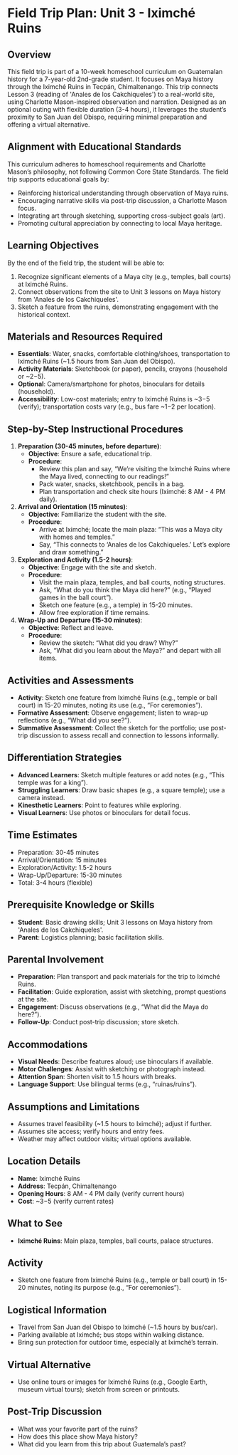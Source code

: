 # Field Trip Plan: Unit 3 - Iximché Ruins

## Overview
This field trip is part of a 10-week homeschool curriculum on Guatemalan history for a 7-year-old 2nd-grade student. It focuses on Maya history through the Iximché Ruins in Tecpán, Chimaltenango. This trip connects Lesson 3 (reading of 'Anales de los Cakchiqueles') to a real-world site, using Charlotte Mason-inspired observation and narration. Designed as an optional outing with flexible duration (3-4 hours), it leverages the student’s proximity to San Juan del Obispo, requiring minimal preparation and offering a virtual alternative.

## Alignment with Educational Standards
This curriculum adheres to homeschool requirements and Charlotte Mason’s philosophy, not following Common Core State Standards. The field trip supports educational goals by:
- Reinforcing historical understanding through observation of Maya ruins.
- Encouraging narrative skills via post-trip discussion, a Charlotte Mason focus.
- Integrating art through sketching, supporting cross-subject goals (art).
- Promoting cultural appreciation by connecting to local Maya heritage.

## Learning Objectives
By the end of the field trip, the student will be able to:
1. Recognize significant elements of a Maya city (e.g., temples, ball courts) at Iximché Ruins.
2. Connect observations from the site to Unit 3 lessons on Maya history from 'Anales de los Cakchiqueles'.
3. Sketch a feature from the ruins, demonstrating engagement with the historical context.

## Materials and Resources Required
- **Essentials**: Water, snacks, comfortable clothing/shoes, transportation to Iximché Ruins (~1.5 hours from San Juan del Obispo).
- **Activity Materials**: Sketchbook (or paper), pencils, crayons (household or ~$2-$5).
- **Optional**: Camera/smartphone for photos, binoculars for details (household).
- **Accessibility**: Low-cost materials; entry to Iximché Ruins is ~$3-$5 (verify); transportation costs vary (e.g., bus fare ~$1-$2 per location).

## Step-by-Step Instructional Procedures
1. **Preparation (30-45 minutes, before departure)**:
   - **Objective**: Ensure a safe, educational trip.
   - **Procedure**:
     - Review this plan and say, “We’re visiting the Iximché Ruins where the Maya lived, connecting to our readings!”
     - Pack water, snacks, sketchbook, pencils in a bag.
     - Plan transportation and check site hours (Iximché: 8 AM - 4 PM daily).
2. **Arrival and Orientation (15 minutes)**:
   - **Objective**: Familiarize the student with the site.
   - **Procedure**:
     - Arrive at Iximché; locate the main plaza: “This was a Maya city with homes and temples.”
     - Say, “This connects to ‘Anales de los Cakchiqueles.’ Let’s explore and draw something.”
3. **Exploration and Activity (1.5-2 hours)**:
   - **Objective**: Engage with the site and sketch.
   - **Procedure**:
     - Visit the main plaza, temples, and ball courts, noting structures.
     - Ask, “What do you think the Maya did here?” (e.g., “Played games in the ball court”).
     - Sketch one feature (e.g., a temple) in 15-20 minutes.
     - Allow free exploration if time remains.
4. **Wrap-Up and Departure (15-30 minutes)**:
   - **Objective**: Reflect and leave.
   - **Procedure**:
     - Review the sketch: “What did you draw? Why?”
     - Ask, “What did you learn about the Maya?” and depart with all items.

## Activities and Assessments
- **Activity**: Sketch one feature from Iximché Ruins (e.g., temple or ball court) in 15-20 minutes, noting its use (e.g., “For ceremonies”).
- **Formative Assessment**: Observe engagement; listen to wrap-up reflections (e.g., “What did you see?”).
- **Summative Assessment**: Collect the sketch for the portfolio; use post-trip discussion to assess recall and connection to lessons informally.

## Differentiation Strategies
- **Advanced Learners**: Sketch multiple features or add notes (e.g., “This temple was for a king”).
- **Struggling Learners**: Draw basic shapes (e.g., a square temple); use a camera instead.
- **Kinesthetic Learners**: Point to features while exploring.
- **Visual Learners**: Use photos or binoculars for detail focus.

## Time Estimates
- Preparation: 30-45 minutes
- Arrival/Orientation: 15 minutes
- Exploration/Activity: 1.5-2 hours
- Wrap-Up/Departure: 15-30 minutes
- Total: 3-4 hours (flexible)

## Prerequisite Knowledge or Skills
- **Student**: Basic drawing skills; Unit 3 lessons on Maya history from 'Anales de los Cakchiqueles'.
- **Parent**: Logistics planning; basic facilitation skills.

## Parental Involvement
- **Preparation**: Plan transport and pack materials for the trip to Iximché Ruins.
- **Facilitation**: Guide exploration, assist with sketching, prompt questions at the site.
- **Engagement**: Discuss observations (e.g., “What did the Maya do here?”).
- **Follow-Up**: Conduct post-trip discussion; store sketch.

## Accommodations
- **Visual Needs**: Describe features aloud; use binoculars if available.
- **Motor Challenges**: Assist with sketching or photograph instead.
- **Attention Span**: Shorten visit to 1.5 hours with breaks.
- **Language Support**: Use bilingual terms (e.g., “ruinas/ruins”).

## Assumptions and Limitations
- Assumes travel feasibility (~1.5 hours to Iximché); adjust if further.
- Assumes site access; verify hours and entry fees.
- Weather may affect outdoor visits; virtual options available.

## Location Details
- **Name**: Iximché Ruins
- **Address**: Tecpán, Chimaltenango
- **Opening Hours**: 8 AM - 4 PM daily (verify current hours)
- **Cost**: ~$3-$5 (verify current rates)

## What to See
- **Iximché Ruins**: Main plaza, temples, ball courts, palace structures.

## Activity
- Sketch one feature from Iximché Ruins (e.g., temple or ball court) in 15-20 minutes, noting its purpose (e.g., “For ceremonies”).

## Logistical Information
- Travel from San Juan del Obispo to Iximché (~1.5 hours by bus/car).
- Parking available at Iximché; bus stops within walking distance.
- Bring sun protection for outdoor time, especially at Iximché’s terrain.

## Virtual Alternative
- Use online tours or images for Iximché Ruins (e.g., Google Earth, museum virtual tours); sketch from screen or printouts.

## Post-Trip Discussion
- What was your favorite part of the ruins?
- How does this place show Maya history?
- What did you learn from this trip about Guatemala’s past?
